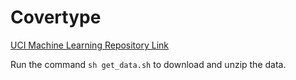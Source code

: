 # Covertype

[UCI Machine Learning Repository
Link](https://archive.ics.uci.edu/ml/datasets/Covertype)

Run the command `sh get_data.sh` to download and unzip the data.
